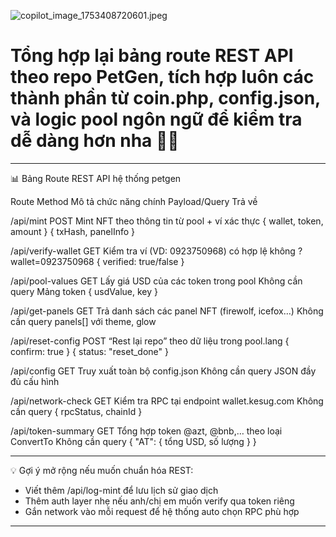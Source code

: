 ![copilot_image_1753408720601.jpeg](https://github.com/user-attachments/assets/394335c7-cd04-4f20-95ca-5771fbcd64ea)

# Tổng hợp lại bảng route REST API theo repo PetGen, tích hợp luôn các thành phần từ coin.php, config.json, và logic pool ngôn ngữ để kiểm tra dễ dàng hơn nha 🚀📡

---

📊 Bảng Route REST API hệ thống petgen

Route  Method  Mô tả chức năng chính  Payload/Query  Trả về

/api/mint  POST  Mint NFT theo thông tin từ pool + ví xác thực  { wallet, token, amount }  { txHash, panelInfo }

/api/verify-wallet  GET  Kiểm tra ví (VD: 0923750968) có hợp lệ không  ?wallet=0923750968  { verified: true/false }

/api/pool-values  GET  Lấy giá USD của các token trong pool  Không cần query  Mảng token { usdValue, key }

/api/get-panels  GET  Trả danh sách các panel NFT (firewolf, icefox…)  Không cần query  panels[] với theme, glow

/api/reset-config  POST  “Rest lại repo” theo dữ liệu trong pool.lang  { confirm: true }  { status: "reset_done" }

/api/config  GET  Truy xuất toàn bộ config.json  Không cần query  JSON đầy đủ cấu hình

/api/network-check  GET  Kiểm tra RPC tại endpoint wallet.kesug.com  Không cần query  { rpcStatus, chainId }

/api/token-summary  GET  Tổng hợp token @azt, @bnb,… theo loại ConvertTo  Không cần query  { "AT": { tổng USD, số lượng } }

---

💡 Gợi ý mở rộng nếu muốn chuẩn hóa REST:

- Viết thêm /api/log-mint để lưu lịch sử giao dịch
- Thêm auth layer nhẹ nếu anh/chị em muốn verify qua token riêng
- Gắn network vào mỗi request để hệ thống auto chọn RPC phù hợp

---
